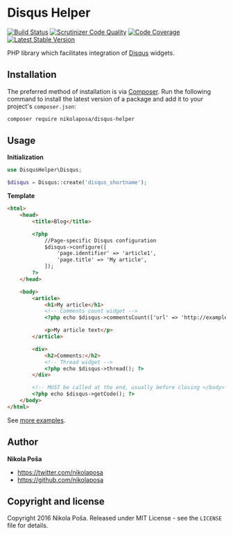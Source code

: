 # Disqus Helper

[![Build Status](https://travis-ci.org/nikolaposa/disqus-helper.svg?branch=master)](https://travis-ci.org/nikolaposa/disqus-helper)
[![Scrutinizer Code Quality](https://scrutinizer-ci.com/g/nikolaposa/disqus-helper/badges/quality-score.png?b=master)](https://scrutinizer-ci.com/g/nikolaposa/disqus-helper/?branch=master)
[![Code Coverage](https://scrutinizer-ci.com/g/nikolaposa/disqus-helper/badges/coverage.png?b=master)](https://scrutinizer-ci.com/g/nikolaposa/disqus-helper/?branch=master)
[![Latest Stable Version](https://poser.pugx.org/nikolaposa/disqus-helper/v/stable)](https://packagist.org/packages/nikolaposa/disqus-helper)

PHP library which facilitates integration of [Disqus](https://disqus.com/) widgets.

## Installation

The preferred method of installation is via [Composer](http://getcomposer.org/). Run the following
command to install the latest version of a package and add it to your project's `composer.json`:

```bash
composer require nikolaposa/disqus-helper
```

## Usage

**Initialization**
```php
use DisqusHelper\Disqus;

$disqus = Disqus::create('disqus_shortname');

```

**Template**
```html
<html>
    <head>
        <title>Blog</title>

        <?php
            //Page-specific Disqus configuration
            $disqus->configure([
                'page.identifier' => 'article1',
                'page.title' => 'My article',
            ]);
        ?>
    </head>

    <body>
        <article>
            <h1>My article</h1>
            <!-- Comments count widget -->
            <?php echo $disqus->commentsCount(['url' => 'http://example.com/article1.html']); ?>

            <p>My article text</p>
        </article>

        <div>
            <h2>Comments:</h2>
            <!-- Thread widget -->
            <?php echo $disqus->thread(); ?>
        </div>

        <!-- MUST be called at the end, usually before closing </body> tag -->
        <?php echo $disqus->getCode(); ?>
    </body>
</html>
```

See [more examples](https://github.com/nikolaposa/disqus-helper/tree/master/examples).

## Author

**Nikola Poša**

* https://twitter.com/nikolaposa
* https://github.com/nikolaposa

## Copyright and license

Copyright 2016 Nikola Poša. Released under MIT License - see the `LICENSE` file for details.